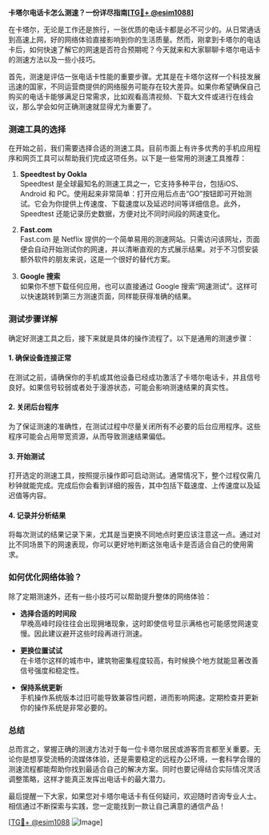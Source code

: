 **卡塔尔电话卡怎么测速？一份详尽指南[[TG💪+ @esim1088](https://t.me/s/esim1088)]**

在卡塔尔，无论是工作还是旅行，一张优质的电话卡都是必不可少的。从日常通话到高速上网，好的网络体验直接影响到你的生活质量。然而，刚拿到卡塔尔的电话卡后，如何快速了解它的网速是否符合预期呢？今天就来和大家聊聊卡塔尔电话卡的测速方法以及一些小技巧。

首先，测速是评估一张电话卡性能的重要步骤。尤其是在卡塔尔这样一个科技发展迅速的国家，不同运营商提供的网络服务可能存在较大差异。如果你希望确保自己购买的电话卡能够满足日常需求，比如观看高清视频、下载大文件或进行在线会议，那么学会如何正确测速就显得尤为重要了。

### 测速工具的选择

在开始之前，我们需要选择合适的测速工具。目前市面上有许多优秀的手机应用程序和网页工具可以帮助我们完成这项任务。以下是一些常用的测速工具推荐：

1. **Speedtest by Ookla**  
   Speedtest 是全球最知名的测速工具之一，它支持多种平台，包括iOS、Android 和 PC。使用起来非常简单：打开应用后点击“GO”按钮即可开始测试。它会为你提供上传速度、下载速度以及延迟时间等详细信息。此外，Speedtest 还能记录历史数据，方便对比不同时间段的网速变化。

2. **Fast.com**  
   Fast.com 是 Netflix 提供的一个简单易用的测速网站。只需访问该网址，页面便会自动开始测试你的网速，并以清晰直观的方式展示结果。对于不习惯安装额外软件的朋友来说，这是一个很好的替代方案。

3. **Google 搜索**  
   如果你不想下载任何应用，也可以直接通过 Google 搜索“网速测试”。这样可以快速跳转到第三方测速页面，同样能获得准确的结果。

### 测试步骤详解

确定好测速工具之后，接下来就是具体的操作流程了。以下是通用的测速步骤：

#### 1. 确保设备连接正常
在测试之前，请确保你的手机或其他设备已经成功激活了卡塔尔电话卡，并且信号良好。如果信号较弱或者处于漫游状态，可能会影响测速结果的真实性。

#### 2. 关闭后台程序
为了保证测速的准确性，在测试过程中尽量关闭所有不必要的后台应用程序。这些程序可能会占用带宽资源，从而导致测速结果偏低。

#### 3. 开始测试
打开选定的测速工具，按照提示操作即可启动测试。通常情况下，整个过程仅需几秒钟就能完成。完成后你会看到详细的报告，其中包括下载速度、上传速度以及延迟值等内容。

#### 4. 记录并分析结果
将每次测试的结果记录下来，尤其是当更换不同地点时更应该注意这一点。通过对比不同场景下的网速表现，你可以更好地判断这张电话卡是否适合自己的使用需求。

### 如何优化网络体验？

除了定期测速外，还有一些小技巧可以帮助提升整体的网络体验：

- **选择合适的时间段**  
  早晚高峰时段往往会出现拥堵现象，这时即使信号显示满格也可能感觉网速变慢。因此建议避开这些时段再进行测速。

- **更换位置试试**  
  在卡塔尔这样的城市中，建筑物密集程度较高，有时候换个地方就能显著改善信号强度和稳定性。

- **保持系统更新**  
  手机操作系统版本过旧可能导致兼容性问题，进而影响网速。定期检查并更新你的操作系统是非常必要的。

### 总结

总而言之，掌握正确的测速方法对于每一位卡塔尔居民或游客而言都至关重要。无论你是想享受流畅的流媒体体验，还是需要稳定的远程办公环境，一套科学合理的测速流程都能帮助你找到最适合自己的解决方案。同时也要记得结合实际情况灵活调整策略，这样才能真正发挥出电话卡的最大潜力。

最后提醒一下大家，如果您对卡塔尔电话卡有任何疑问，欢迎随时咨询专业人士。相信通过不断探索与实践，您一定能找到一款让自己满意的通信产品！

[[TG💪+ @esim1088](https://t.me/s/esim1088) ![Image](https://i.postimg.cc/4NQfJmqS/Snipaste-2025-05-13-00-14-12.png)]